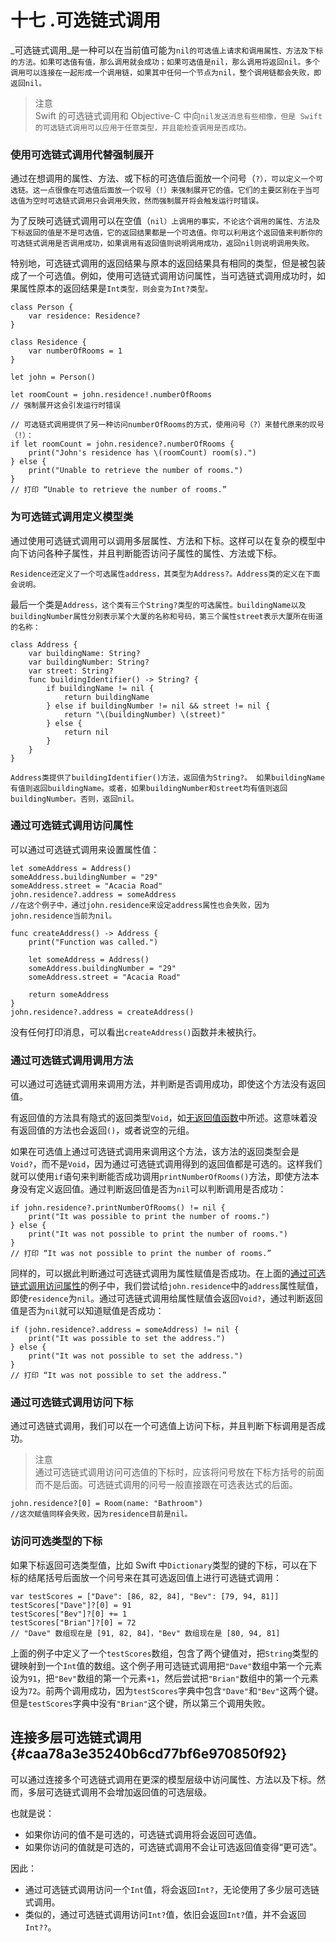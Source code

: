 # 十七 .可选链式调用

_可选链式调用_是一种可以在当前值可能为`nil的可选值上请求和调用属性、方法及下标的方法。如果可选值有值，那么调用就会成功；如果可选值是nil，那么调用将返回nil。多个调用可以连接在一起形成一个调用链，如果其中任何一个节点为nil，整个调用链都会失败，即返回nil。`

> 注意  
> Swift 的可选链式调用和 Objective-C 中向`nil发送消息有些相像，但是 Swift 的可选链式调用可以应用于任意类型，并且能检查调用是否成功。`

### 使用可选链式调用代替强制展开

通过在想调用的属性、方法、或下标的可选值后面放一个问号（`?），可以定义一个可选链。这一点很像在可选值后面放一个叹号（!）来强制展开它的值。它们的主要区别在于当可选值为空时可选链式调用只会调用失败，然而强制展开将会触发运行时错误。`

为了反映可选链式调用可以在空值（`nil）上调用的事实，不论这个调用的属性、方法及下标返回的值是不是可选值，它的返回结果都是一个可选值。你可以利用这个返回值来判断你的可选链式调用是否调用成功，如果调用有返回值则说明调用成功，返回nil则说明调用失败。`

特别地，可选链式调用的返回结果与原本的返回结果具有相同的类型，但是被包装成了一个可选值。例如，使用可选链式调用访问属性，当可选链式调用成功时，如果属性原本的返回结果是`Int类型，则会变为Int?类型。`

```
class Person {
    var residence: Residence?
}

class Residence {
    var numberOfRooms = 1
}

let john = Person()

let roomCount = john.residence!.numberOfRooms
// 强制展开这会引发运行时错误

// 可选链式调用提供了另一种访问numberOfRooms的方式，使用问号（?）来替代原来的叹号（!）：
if let roomCount = john.residence?.numberOfRooms {
    print("John's residence has \(roomCount) room(s).")
} else {
    print("Unable to retrieve the number of rooms.")
}
// 打印 “Unable to retrieve the number of rooms.”
```

### 为可选链式调用定义模型类

通过使用可选链式调用可以调用多层属性、方法和下标。这样可以在复杂的模型中向下访问各种子属性，并且判断能否访问子属性的属性、方法或下标。

`Residence还定义了一个可选属性address，其类型为Address?。Address类的定义在下面会说明。`

最后一个类是`Address，这个类有三个String?类型的可选属性。buildingName以及buildingNumber属性分别表示某个大厦的名称和号码，第三个属性street表示大厦所在街道的名称：`

```
class Address {
    var buildingName: String?
    var buildingNumber: String?
    var street: String?
    func buildingIdentifier() -> String? {
        if buildingName != nil {
            return buildingName
        } else if buildingNumber != nil && street != nil {
            return "\(buildingNumber) \(street)"
        } else {
            return nil
        }
    }
}
```

`Address类提供了buildingIdentifier()方法，返回值为String?。 如果buildingName有值则返回buildingName。或者，如果buildingNumber和street均有值则返回buildingNumber。否则，返回nil。`

### 通过可选链式调用访问属性

可以通过可选链式调用来设置属性值：

```
let someAddress = Address()
someAddress.buildingNumber = "29"
someAddress.street = "Acacia Road"
john.residence?.address = someAddress
//在这个例子中，通过john.residence来设定address属性也会失败，因为john.residence当前为nil。
```

```
func createAddress() -> Address {
    print("Function was called.")

    let someAddress = Address()
    someAddress.buildingNumber = "29"
    someAddress.street = "Acacia Road"

    return someAddress
}
john.residence?.address = createAddress()
```

没有任何打印消息，可以看出`createAddress()`函数并未被执行。

### 通过可选链式调用调用方法

可以通过可选链式调用来调用方法，并判断是否调用成功，即使这个方法没有返回值。

有返回值的方法具有隐式的返回类型`Void`，如[无返回值函数](http://wiki.jikexueyuan.com/project/swift/chapter2/06_Functions.html#functions_without_return_values)中所述。这意味着没有返回值的方法也会返回`()`，或者说空的元组。

如果在可选值上通过可选链式调用来调用这个方法，该方法的返回类型会是`Void?`，而不是`Void`，因为通过可选链式调用得到的返回值都是可选的。这样我们就可以使用`if`语句来判断能否成功调用`printNumberOfRooms()`方法，即使方法本身没有定义返回值。通过判断返回值是否为`nil`可以判断调用是否成功：

```
if john.residence?.printNumberOfRooms() != nil {
    print("It was possible to print the number of rooms.")
} else {
    print("It was not possible to print the number of rooms.")
}
// 打印 “It was not possible to print the number of rooms.”
```

同样的，可以据此判断通过可选链式调用为属性赋值是否成功。在上面的[通过可选链式调用访问属性](http://wiki.jikexueyuan.com/project/swift/chapter2/17_Optional_Chaining.html#accessing_properties_through_optional_chaining)的例子中，我们尝试给`john.residence`中的`address`属性赋值，即使`residence`为`nil`。通过可选链式调用给属性赋值会返回`Void?`，通过判断返回值是否为`nil`就可以知道赋值是否成功：

```
if (john.residence?.address = someAddress) != nil {
    print("It was possible to set the address.")
} else {
    print("It was not possible to set the address.")
}
// 打印 “It was not possible to set the address.”
```

### 通过可选链式调用访问下标

通过可选链式调用，我们可以在一个可选值上访问下标，并且判断下标调用是否成功。

> 注意  
> 通过可选链式调用访问可选值的下标时，应该将问号放在下标方括号的前面而不是后面。可选链式调用的问号一般直接跟在可选表达式的后面。

```
john.residence?[0] = Room(name: "Bathroom")
//这次赋值同样会失败，因为residence目前是nil。
```

### 访问可选类型的下标

如果下标返回可选类型值，比如 Swift 中`Dictionary`类型的键的下标，可以在下标的结尾括号后面放一个问号来在其可选返回值上进行可选链式调用：

```
var testScores = ["Dave": [86, 82, 84], "Bev": [79, 94, 81]]
testScores["Dave"]?[0] = 91
testScores["Bev"]?[0] += 1
testScores["Brian"]?[0] = 72
// "Dave" 数组现在是 [91, 82, 84]，"Bev" 数组现在是 [80, 94, 81]
```

上面的例子中定义了一个`testScores`数组，包含了两个键值对，把`String`类型的键映射到一个`Int`值的数组。这个例子用可选链式调用把`"Dave"`数组中第一个元素设为`91`，把`"Bev"`数组的第一个元素`+1`，然后尝试把`"Brian"`数组中的第一个元素设为`72`。前两个调用成功，因为`testScores`字典中包含`"Dave"`和`"Bev"`这两个键。但是`testScores`字典中没有`"Brian"`这个键，所以第三个调用失败。

## 连接多层可选链式调用 {#caa78a3e35240b6cd77bf6e970850f92}

可以通过连接多个可选链式调用在更深的模型层级中访问属性、方法以及下标。然而，多层可选链式调用不会增加返回值的可选层级。

也就是说：

* 如果你访问的值不是可选的，可选链式调用将会返回可选值。
* 如果你访问的值就是可选的，可选链式调用不会让可选返回值变得“更可选”。

因此：

* 通过可选链式调用访问一个`Int`值，将会返回`Int?`，无论使用了多少层可选链式调用。
* 类似的，通过可选链式调用访问`Int?`值，依旧会返回`Int?`值，并不会返回`Int??`。

  


  


